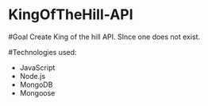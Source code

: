 # KingOfTheHill-API

#Goal
Create King of the hill API. SInce one does not exist. 

#Technologies used:
- JavaScript
- Node.js
- MongoDB
- Mongoose